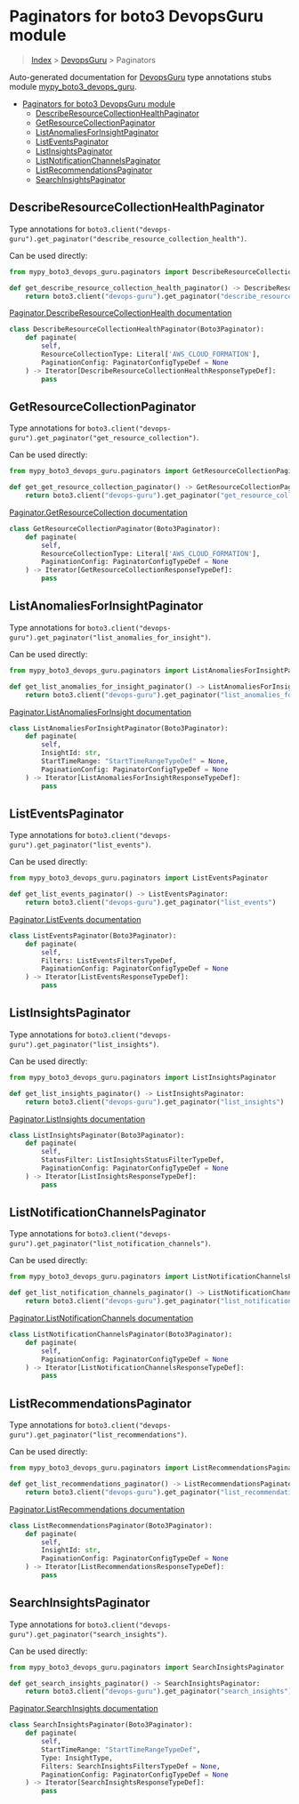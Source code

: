 # Paginators for boto3 DevopsGuru module

> [Index](../README.md) > [DevopsGuru](./README.md) > Paginators

Auto-generated documentation for [DevopsGuru](https://boto3.amazonaws.com/v1/documentation/api/latest/reference/services/devops-guru.html#DevopsGuru)
type annotations stubs module [mypy_boto3_devops_guru](https://pypi.org/project/mypy-boto3-devops-guru/).

- [Paginators for boto3 DevopsGuru module](#paginators-for-boto3-devopsguru-module)
  - [DescribeResourceCollectionHealthPaginator](#describeresourcecollectionhealthpaginator)
  - [GetResourceCollectionPaginator](#getresourcecollectionpaginator)
  - [ListAnomaliesForInsightPaginator](#listanomaliesforinsightpaginator)
  - [ListEventsPaginator](#listeventspaginator)
  - [ListInsightsPaginator](#listinsightspaginator)
  - [ListNotificationChannelsPaginator](#listnotificationchannelspaginator)
  - [ListRecommendationsPaginator](#listrecommendationspaginator)
  - [SearchInsightsPaginator](#searchinsightspaginator)

## DescribeResourceCollectionHealthPaginator

Type annotations for `boto3.client("devops-guru").get_paginator("describe_resource_collection_health")`.

Can be used directly:

```python
from mypy_boto3_devops_guru.paginators import DescribeResourceCollectionHealthPaginator

def get_describe_resource_collection_health_paginator() -> DescribeResourceCollectionHealthPaginator:
    return boto3.client("devops-guru").get_paginator("describe_resource_collection_health")
```

[Paginator.DescribeResourceCollectionHealth documentation](https://boto3.amazonaws.com/v1/documentation/api/latest/reference/services/devops-guru.html#DevopsGuru.Paginator.DescribeResourceCollectionHealth)

```python
class DescribeResourceCollectionHealthPaginator(Boto3Paginator):
    def paginate(
        self,
        ResourceCollectionType: Literal['AWS_CLOUD_FORMATION'],
        PaginationConfig: PaginatorConfigTypeDef = None
    ) -> Iterator[DescribeResourceCollectionHealthResponseTypeDef]:
        pass
```
## GetResourceCollectionPaginator

Type annotations for `boto3.client("devops-guru").get_paginator("get_resource_collection")`.

Can be used directly:

```python
from mypy_boto3_devops_guru.paginators import GetResourceCollectionPaginator

def get_get_resource_collection_paginator() -> GetResourceCollectionPaginator:
    return boto3.client("devops-guru").get_paginator("get_resource_collection")
```

[Paginator.GetResourceCollection documentation](https://boto3.amazonaws.com/v1/documentation/api/latest/reference/services/devops-guru.html#DevopsGuru.Paginator.GetResourceCollection)

```python
class GetResourceCollectionPaginator(Boto3Paginator):
    def paginate(
        self,
        ResourceCollectionType: Literal['AWS_CLOUD_FORMATION'],
        PaginationConfig: PaginatorConfigTypeDef = None
    ) -> Iterator[GetResourceCollectionResponseTypeDef]:
        pass
```
## ListAnomaliesForInsightPaginator

Type annotations for `boto3.client("devops-guru").get_paginator("list_anomalies_for_insight")`.

Can be used directly:

```python
from mypy_boto3_devops_guru.paginators import ListAnomaliesForInsightPaginator

def get_list_anomalies_for_insight_paginator() -> ListAnomaliesForInsightPaginator:
    return boto3.client("devops-guru").get_paginator("list_anomalies_for_insight")
```

[Paginator.ListAnomaliesForInsight documentation](https://boto3.amazonaws.com/v1/documentation/api/latest/reference/services/devops-guru.html#DevopsGuru.Paginator.ListAnomaliesForInsight)

```python
class ListAnomaliesForInsightPaginator(Boto3Paginator):
    def paginate(
        self,
        InsightId: str,
        StartTimeRange: "StartTimeRangeTypeDef" = None,
        PaginationConfig: PaginatorConfigTypeDef = None
    ) -> Iterator[ListAnomaliesForInsightResponseTypeDef]:
        pass
```
## ListEventsPaginator

Type annotations for `boto3.client("devops-guru").get_paginator("list_events")`.

Can be used directly:

```python
from mypy_boto3_devops_guru.paginators import ListEventsPaginator

def get_list_events_paginator() -> ListEventsPaginator:
    return boto3.client("devops-guru").get_paginator("list_events")
```

[Paginator.ListEvents documentation](https://boto3.amazonaws.com/v1/documentation/api/latest/reference/services/devops-guru.html#DevopsGuru.Paginator.ListEvents)

```python
class ListEventsPaginator(Boto3Paginator):
    def paginate(
        self,
        Filters: ListEventsFiltersTypeDef,
        PaginationConfig: PaginatorConfigTypeDef = None
    ) -> Iterator[ListEventsResponseTypeDef]:
        pass
```
## ListInsightsPaginator

Type annotations for `boto3.client("devops-guru").get_paginator("list_insights")`.

Can be used directly:

```python
from mypy_boto3_devops_guru.paginators import ListInsightsPaginator

def get_list_insights_paginator() -> ListInsightsPaginator:
    return boto3.client("devops-guru").get_paginator("list_insights")
```

[Paginator.ListInsights documentation](https://boto3.amazonaws.com/v1/documentation/api/latest/reference/services/devops-guru.html#DevopsGuru.Paginator.ListInsights)

```python
class ListInsightsPaginator(Boto3Paginator):
    def paginate(
        self,
        StatusFilter: ListInsightsStatusFilterTypeDef,
        PaginationConfig: PaginatorConfigTypeDef = None
    ) -> Iterator[ListInsightsResponseTypeDef]:
        pass
```
## ListNotificationChannelsPaginator

Type annotations for `boto3.client("devops-guru").get_paginator("list_notification_channels")`.

Can be used directly:

```python
from mypy_boto3_devops_guru.paginators import ListNotificationChannelsPaginator

def get_list_notification_channels_paginator() -> ListNotificationChannelsPaginator:
    return boto3.client("devops-guru").get_paginator("list_notification_channels")
```

[Paginator.ListNotificationChannels documentation](https://boto3.amazonaws.com/v1/documentation/api/latest/reference/services/devops-guru.html#DevopsGuru.Paginator.ListNotificationChannels)

```python
class ListNotificationChannelsPaginator(Boto3Paginator):
    def paginate(
        self,
        PaginationConfig: PaginatorConfigTypeDef = None
    ) -> Iterator[ListNotificationChannelsResponseTypeDef]:
        pass
```
## ListRecommendationsPaginator

Type annotations for `boto3.client("devops-guru").get_paginator("list_recommendations")`.

Can be used directly:

```python
from mypy_boto3_devops_guru.paginators import ListRecommendationsPaginator

def get_list_recommendations_paginator() -> ListRecommendationsPaginator:
    return boto3.client("devops-guru").get_paginator("list_recommendations")
```

[Paginator.ListRecommendations documentation](https://boto3.amazonaws.com/v1/documentation/api/latest/reference/services/devops-guru.html#DevopsGuru.Paginator.ListRecommendations)

```python
class ListRecommendationsPaginator(Boto3Paginator):
    def paginate(
        self,
        InsightId: str,
        PaginationConfig: PaginatorConfigTypeDef = None
    ) -> Iterator[ListRecommendationsResponseTypeDef]:
        pass
```
## SearchInsightsPaginator

Type annotations for `boto3.client("devops-guru").get_paginator("search_insights")`.

Can be used directly:

```python
from mypy_boto3_devops_guru.paginators import SearchInsightsPaginator

def get_search_insights_paginator() -> SearchInsightsPaginator:
    return boto3.client("devops-guru").get_paginator("search_insights")
```

[Paginator.SearchInsights documentation](https://boto3.amazonaws.com/v1/documentation/api/latest/reference/services/devops-guru.html#DevopsGuru.Paginator.SearchInsights)

```python
class SearchInsightsPaginator(Boto3Paginator):
    def paginate(
        self,
        StartTimeRange: "StartTimeRangeTypeDef",
        Type: InsightType,
        Filters: SearchInsightsFiltersTypeDef = None,
        PaginationConfig: PaginatorConfigTypeDef = None
    ) -> Iterator[SearchInsightsResponseTypeDef]:
        pass
```